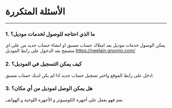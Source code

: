 # الأسئلة المتكررة
---
### 1. ما الذي احتاجه للوصول لخدمات موديل؟
يمكن الوصول خدمات موديل بعد امتلاك حساب مسبق او انشاء حساب جديد من على اي متصفح بعد الدخول على رابط الموديل https://neelain.gnomio.com/
### 2. كيف يمكن التسجيل في الموديل؟ 
 ادخل على رابط الموقع واختر تسجيل حساب جديد اذا لم يكن لديك حساب مسبق. 
### 3. هل يمكن الوصل لموديل من أي مكان؟
نعم فهو يعمل على أجهزة الكومبيوتر و الأجهزة اللوحية و الهواتف.
